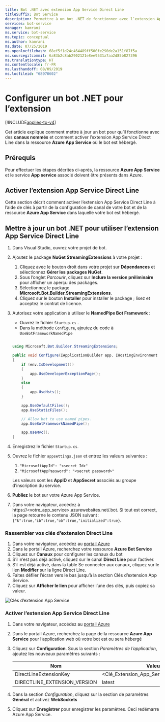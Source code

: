 ```yaml
---
title: Bot .NET avec extension App Service Direct Line
titleSuffix: Bot Service
description: Permettre à un bot .NET de fonctionner avec l’extension App Service Direct Line
services: bot-service
manager: kamrani
ms.service: bot-service
ms.topic: conceptual
ms.author: kamrani
ms.date: 07/25/2019
ms.openlocfilehash: 68ef5f1d24c464489ff500fe290de2a151f87f5a
ms.sourcegitcommit: 6a83b2c8ab2902121e8ee9531a7aa2d85b827396
ms.translationtype: HT
ms.contentlocale: fr-FR
ms.lasthandoff: 08/09/2019
ms.locfileid: "68970602"
---
```

# <a name="configure-net-bot-for-extension"></a>Configurer un bot .NET pour l’extension

[!INCLUDE[applies-to-v4](includes/applies-to.md)]

Cet article explique comment mettre à jour un bot pour qu’il fonctionne avec des **canaux nommés** et comment activer l’extension App Service Direct Line dans la ressource **Azure App Service** où le bot est hébergé.  

## <a name="prerequisites"></a>Prérequis

Pour effectuer les étapes décrites ci-après, la ressource **Azure App Service** et le service **App service** associé doivent être présents dans Azure.

## <a name="enable-direct-line-app-service-extension"></a>Activer l’extension App Service Direct Line

Cette section décrit comment activer l’extension App Service Direct Line à l’aide de clés à partir de la configuration de canal de votre bot et de la ressource **Azure App Service** dans laquelle votre bot est hébergé.

## <a name="update-net-bot-to-use-direct-line-app-service-extension"></a>Mettre à jour un bot .NET pour utiliser l’extension App Service Direct Line

1. Dans Visual Studio, ouvrez votre projet de bot.
1. Ajoutez le package **NuGet StreamingExtensions** à votre projet :
    1. Cliquez avec le bouton droit dans votre projet sur **Dépendances** et sélectionnez **Gérer les packages NuGet**.
    1. Sous l’onglet *Parcourir*, cliquez sur **Inclure la version préliminaire** pour afficher un aperçu des packages.
    1. Sélectionnez le package **Microsoft.Bot.Builder.StreamingExtensions**.
    1. Cliquez sur le bouton **Installer** pour installer le package ; lisez et acceptez le contrat de licence.
1. Autorisez votre application à utiliser le **NamedPipe Bot Framework** :
    - Ouvrez le fichier `Startup.cs` .
    - Dans la méthode ``Configure``, ajoutez du code à ``UseBotFrameworkNamedPipe``

    ```csharp

    using Microsoft.Bot.Builder.StreamingExtensions;

    public void Configure(IApplicationBuilder app, IHostingEnvironment env)
    {
        if (env.IsDevelopment())
        {
            app.UseDeveloperExceptionPage();
        }
        else
        {
            app.UseHsts();
        }

        app.UseDefaultFiles();
        app.UseStaticFiles();

        // Allow bot to use named pipes.
        app.UseBotFrameworkNamedPipe();

        app.UseMvc();
    }
    ```

1. Enregistrez le fichier `Startup.cs`.
1. Ouvrez le fichier `appsettings.json` et entrez les valeurs suivantes :
    1. `"MicrosoftAppId": "<secret Id>"`
    1. `"MicrosoftAppPassword": "<secret password>"`

    Les valeurs sont les **AppID** et **AppSecret** associés au groupe d’inscription du service.

1. **Publiez** le bot sur votre Azure App Service.
1. Dans votre navigateur, accédez à https://<votre_app_service>.azurewebsites.net/.bot. Si tout est correct, la page retourne le contenu JSON suivant : `{"k":true,"ib":true,"ob":true,"initialized":true}`.

### <a name="gather-your-direct-line-extension-keys"></a>Rassembler vos clés d’extension Direct Line

1. Dans votre navigateur, accédez au [portail Azure](https://portal.azure.com/)
1. Dans le portail Azure, recherchez votre ressource **Azure Bot Service**
1. Cliquez sur **Canaux** pour configurer les canaux du bot
1. S’il n’est pas déjà activé, cliquez sur le canal **Direct Line** pour l’activer. 
1. S’il est déjà activé, dans la table Se connecter aux canaux, cliquez sur le lien **Modifier** sur la ligne Direct Line.
1. Faites défiler l’écran vers le bas jusqu’à la section Clés d’extension App Service. 
1. Cliquez sur **Afficher le lien** pour afficher l’une des clés, puis copiez sa valeur.

![Clés d’extension App Service](./media/channels/direct-line-extension-extension-keys.png)

### <a name="enable-the-direct-line-app-service-extension"></a>Activer l’extension App Service Direct Line

1. Dans votre navigateur, accédez au [portail Azure](https://portal.azure.com/)
1. Dans le portail Azure, recherchez la page de la ressource **Azure App Service** pour l’application web où votre bot est ou sera hébergé
1. Cliquez sur **Configuration**. Sous la section *Paramètres de l’application*, ajoutez les nouveaux paramètres suivants :

    |Nom|Valeur|
    |---|---|
    |DirectLineExtensionKey|<Clé_Extension_App_Service_De_Section_1>|
    |DIRECTLINE_EXTENSION_VERSION|latest|

1. Dans la section *Configuration*, cliquez sur la section de paramètres **Général** et activez **WebSockets**
1. Cliquez sur **Enregistrer** pour enregistrer les paramètres. Ceci redémarre Azure App Service.
